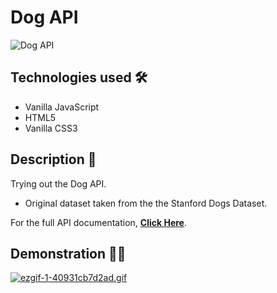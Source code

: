 # Dog API

<img src="https://i.imgur.com/iJHMy3D.png" alt="Dog API">

## Technologies used 🛠️
* Vanilla JavaScript
* HTML5
* Vanilla CSS3

## Description 📝
Trying out the Dog API.
- Original dataset taken from the the Stanford Dogs Dataset.

For the full API documentation, <strong><a href="https://dog.ceo/dog-api/about">Click Here</a></strong>.

## Demonstration 🤹‍♂️
<a href="https://gifyu.com/image/FIrp"><img src="https://s2.gifyu.com/images/ezgif-1-40931cb7d2ad.gif" alt="ezgif-1-40931cb7d2ad.gif" border="0"></a>
